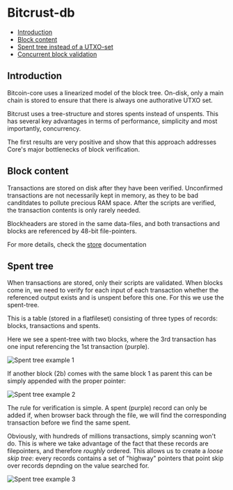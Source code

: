 
# Bitcrust-db

- [Introduction](#introduction)
- [Block content](#block_content)
- [Spent tree instead of a UTXO-set](#spent_tree)
- [Concurrent block validation](#spent_tree)

## Introduction

Bitcoin-core uses a linearized model of the block tree. On-disk, only a main chain 
is stored to ensure that there is always one authorative UTXO set.

Bitcrust uses a tree-structure and stores spents instead of unspents. This has several key
advantages in terms of performance, simplicity and most importantly, concurrency. 

The first results are very positive and show that this approach addresses Core's major bottlenecks of
block verification.

## Block content

Transactions are stored on disk after they have been verified. 
Unconfirmed transactions are not necessarily kept in memory, as 
they to be bad canditdates to pollute precious RAM space. After the scripts
are verified, the transaction contents is only rarely needed.

Blockheaders are stored in the same data-files, and both transactions
 and blocks are referenced by 48-bit file-pointers.

For more details, check the [store](src/store/) documentation
 

## Spent tree

When transactions are stored, only their scripts are validated. When blocks come in,
we need to verify for each input of each transaction whether the referenced output exists and is unspent before
this one. For this we use the spent-tree.

This is a table (stored in a flatfileset) consisting of three types of records: blocks, transactions and spents.

Here we see a spent-tree with two blocks, where the 3rd transaction has one input referencing the 1st transaction (purple).


![Spent tree example 1](https://cdn.rawgit.com/tomasvdw/bitcrust/master/doc/spent-tree1.svg "Spent-tree example")

If another block (2b) comes with the same block 1 as parent this can be simply appended with the proper pointer:  

![Spent tree example 2](https://cdn.rawgit.com/tomasvdw/bitcrust/master/doc/spent-tree2.svg "Spent-tree example 2")

The rule for verification is simple. A spent (purple) record can only be added if, when browser back through the 
file, we will find the corresponding transaction before we find the same spent.
    
Obviously, with hundreds of millions transactions, simply scanning won't do. This is where we 
take advantage of the fact that these records are filepointers, and therefore *roughly* ordered. This allows us to create
a *loose skip tree*: every records contains a set of "highway" pointers that point skip over records depnding on the value searched for.
   
![Spent tree example 3](https://cdn.rawgit.com/tomasvdw/bitcrust/master/doc/spent-tree3.svg "Spent-tree example 3")
      